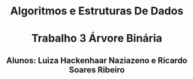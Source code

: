 <div align="center">

# Algoritmos e Estruturas De Dados  
# Trabalho 3 Árvore Binária
## Alunos: Luiza Hackenhaar Naziazeno e Ricardo Soares Ribeiro
</div>
